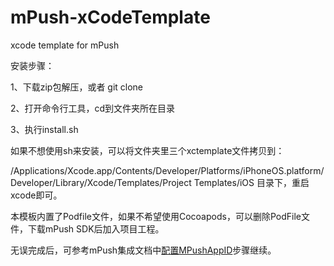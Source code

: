 # mPush-xCodeTemplate
xcode template for mPush 


安装步骤：

1、下载zip包解压，或者 git clone

2、打开命令行工具，cd到文件夹所在目录

3、执行install.sh


如果不想使用sh来安装，可以将文件夹里三个xctemplate文件拷贝到：

/Applications/Xcode.app/Contents/Developer/Platforms/iPhoneOS.platform/Developer/Library/Xcode/Templates/Project Templates/iOS 目录下，重启xcode即可。


本模板内置了Podfile文件，如果不希望使用Cocoapods，可以删除PodFile文件，下载mPush SDK后加入项目工程。

无误完成后，可参考mPush集成文档中[配置MPushAppID](http://doc.mpush.cn/ios_guide.html#g5-3)步骤继续。